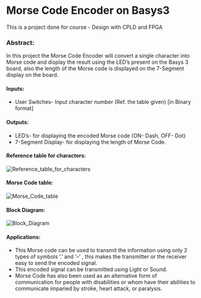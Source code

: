 # Morse Code Encoder on Basys3

This is a project done for course - Design with CPLD and FPGA 
### Abstract:
In this project the Morse Code Encoder will convert a single character into Morse code and display the result using the LED’s present on the Basys 3 board, also the length of the Morse code is displayed on the 7-Segment display on the board.
	
#### Inputs:
* User Switches- Input character number (Ref. the table given) [in Binary format]

#### Outputs:
* LED’s- for displaying the encoded Morse code (ON- Dash, OFF- Dot)
* 7-Segment Display- for displaying the length of Morse Code.

#### Reference table for characters:
![Reference_table_for_characters](https://github.com/Maneesh3/Morse_Code_Encoder_Basys3/blob/master/abstract_reference_images/reference_table_for_characters.PNG "Reference table for characters")

#### Morse Code table:
![Morse_Code_table](https://github.com/Maneesh3/Morse_Code_Encoder_Basys3/blob/master/abstract_reference_images/Morse_Code_table.PNG "Morse Code table")


#### Block Diagram: 
![Block_Diagram](https://github.com/Maneesh3/Morse_Code_Encoder_Basys3/blob/master/abstract_reference_images/Block_Diagram.PNG "Block Diagram")


#### **Applications:**
* This Morse code can be used to transmit the information using only 2 types of symbols ‘.’ and ‘–’ , this makes the transmitter or the receiver easy to send the encoded signal.
* This encoded signal can be transmitted using Light or Sound.
* Morse Code has also been used as an alternative form of communication for people with disabilities or whom have their abilities to communicate imparied by stroke, heart attack, or paralysis.




